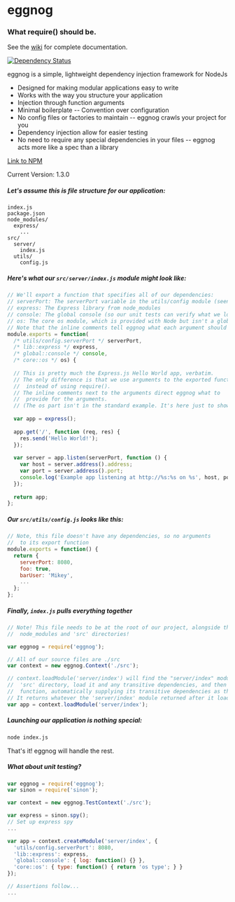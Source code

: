 # eggnog
### What require() should be.

See the [wiki](https://github.com/MikeyBurkman/eggnog/wiki) for complete documentation.

[![Dependency Status](https://david-dm.org/AtomLinter/linter-eslint.svg)](https://david-dm.org/AtomLinter/linter-eslint)

eggnog is a simple, lightweight dependency injection framework for NodeJs
- Designed for making modular applications easy to write
- Works with the way you structure your application
- Injection through function arguments
- Minimal boilerplate -- Convention over configuration
- No config files or factories to maintain -- eggnog crawls your project for you
- Dependency injection allow for easier testing
- No need to require any special dependencies in your files -- eggnog acts more like a spec than a library

[Link to NPM](https://www.npmjs.com/package/eggnog)

Current Version: 1.3.0

##### Let's assume this is file structure for our application:
```
index.js
package.json
node_modules/
  express/
    ...
src/
  server/
    index.js
  utils/
    config.js
```

##### Here's what our `src/server/index.js` module might look like:
```js
// We'll export a function that specifies all of our dependencies:
// serverPort: The serverPort variable in the utils/config module (seen later)
// express: The Express library from node_modules
// console: The global console (so our unit tests can verify what we log)
// os: The core os module, which is provided with Node but isn't a global like console
// Note that the inline comments tell eggnog what each argument should be
module.exports = function(
  /* utils/config.serverPort */ serverPort, 
  /* lib::express */ express, 
  /* global::console */ console,
  /* core::os */ os) {
  
  // This is pretty much the Express.js Hello World app, verbatim.
  // The only difference is that we use arguments to the exported function 
  //  instead of using require().
  // The inline comments next to the arguments direct eggnog what to 
  //  provide for the arguments.
  // (The os part isn't in the standard example. It's here just to show how to load core modules.)
  
  var app = express();
  
  app.get('/', function (req, res) {
    res.send('Hello World!');
  });
  
  var server = app.listen(serverPort, function () {
    var host = server.address().address;
    var port = server.address().port;
    console.log('Example app listening at http://%s:%s on %s', host, port, os.type());
  });
  
  return app;
};
```

##### Our `src/utils/config.js` looks like this:
```js
// Note, this file doesn't have any dependencies, so no arguments 
//  to its export function
module.exports = function() {
  return {
    serverPort: 8080,
    foo: true,
    barUser: 'Mikey',
    ...
  };
};
```

##### Finally, `index.js` pulls everything together
```js
// Note! This file needs to be at the root of our project, alongside the 
//  node_modules and 'src' directories!

var eggnog = require('eggnog');

// All of our source files are ./src
var context = new eggnog.Context('./src');

// context.loadModule('server/index') will find the "server/index" module in the 
//  'src' directory, load it and any transitive dependencies, and then execute its 
//  function, automatically supplying its transitive dependencies as the arguments.
// It returns whatever the 'server/index' module returned after it loaded.
var app = context.loadModule('server/index');
```

##### Launching our application is nothing special:
```sh
node index.js
```

That's it! eggnog will handle the rest.

##### What about unit testing?
```js
var eggnog = require('eggnog');
var sinon = require('sinon');

var context = new eggnog.TestContext('./src');

var express = sinon.spy();
// Set up express spy
...

var app = context.createModule('server/index', {
  'utils/config.serverPort': 8080,
  'lib::express': express,
  'global::console': { log: function() {} },
  'core::os': { type: function() { return 'os type'; } }
});

// Assertions follow...
...

```
